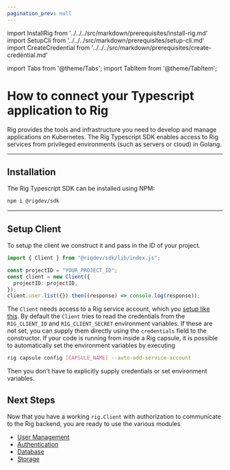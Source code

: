 ```yaml
---
pagination_prev: null
---
```


import InstallRig from '../../../src/markdown/prerequisites/install-rig.md'
import SetupCli from '../../../src/markdown/prerequisites/setup-cli.md'
import CreateCredential from '../../../src/markdown/prerequisites/create-credential.md'

import Tabs from '@theme/Tabs';
import TabItem from '@theme/TabItem';

# How to connect your Typescript application to Rig

Rig provides the tools and infrastructure you need to develop and manage applications on Kubernetes. The Rig Typescript SDK enables access to Rig services from privileged environments (such as servers or cloud) in Golang.

<hr class="solid" />

## Installation

The Rig Typescript SDK can be installed using NPM:

```sh
npm i @rigdev/sdk
```

<hr class="solid" />

## Setup Client

To setup the client we construct it and pass in the ID of your project.

```typescript
import { Client } from "@rigdev/sdk/lib/index.js";

const projectID = "YOUR_PROJECT_ID";
const client = new Client({
  projectID: projectID,
});
client.user.list({}).then((response) => console.log(response));
```

The `Client` needs access to a Rig service account, which you [setup like this](/service-accounts). By default the `Client` tries to read the credentials from the `RIG_CLIENT_ID` and `RIG_CLIENT_SECRET` environment variables. If these are not set, you can supply them directly using the `credentials` field to the constructor. If your code is running from inside a Rig capsule, it is possible to automatically set the environment variables by executing

```bash
rig capsule config [CAPSULE_NAME] --auto-add-service-account
```

Then you don't have to explicitly supply credentials or set environment variables.

## Next Steps

Now that you have a working `rig.Client` with authorization to communicate to the Rig backend, you are ready to use the various modules

- [User Management](/users)
- [Authentication](/auth)
- [Database](/database)
- [Storage](/storage)

